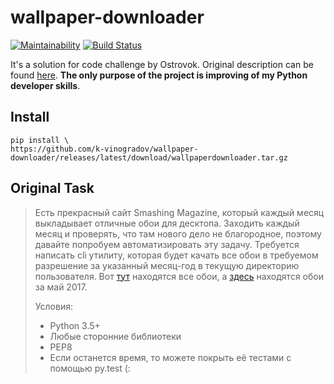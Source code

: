 # wallpaper-downloader

[![Maintainability](https://api.codeclimate.com/v1/badges/d7bb3b13b6513d6d40e8/maintainability)](https://codeclimate.com/github/k-vinogradov/wallpaper-downloader/maintainability)
[![Build Status](https://travis-ci.org/k-vinogradov/wallpaper-downloader.svg?branch=master)](https://travis-ci.org/k-vinogradov/wallpaper-downloader)

It's a solution for code challenge by Ostrovok. Original description can be found [here](https://github.com/ostrovok-team/code-challenge/tree/master/python). **The only purpose of the project is improving of my Python developer skills**.

## Install

    pip install \
    https://github.com/k-vinogradov/wallpaper-downloader/releases/latest/download/wallpaperdownloader.tar.gz

## Original Task

> Есть прекрасный сайт Smashing Magazine, который каждый месяц выкладывает отличные обои для десктопа. Заходить каждый месяц и проверять, что там нового дело не благородное, поэтому давайте попробуем автоматизировать эту задачу.
Требуется написать cli утилиту, которая будет качать все обои в требуемом разрешение за указанный месяц-год в текущую директорию пользователя. Вот [тут](https://www.smashingmagazine.com/tag/wallpapers/) находятся все обои, а [здесь](https://www.smashingmagazine.com/2017/04/desktop-wallpaper-calendars-may-2017/) находятся обои за май 2017.
> 
> Условия:
> * Python 3.5+
> * Любые сторонние библиотеки
> * PEP8
> * Если останется время, то можете покрыть её тестами с помощью py.test (:

